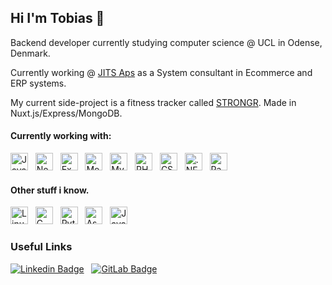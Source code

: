 ## Hi I'm Tobias 👋
Backend developer currently studying computer science @ UCL in Odense, Denmark.

Currently working @ [JITS Aps](https://jit.nu) as a System consultant in Ecommerce and ERP systems.

My current side-project is a fitness tracker called [STRONGR](https://stron.gr). Made in Nuxt.js/Express/MongoDB. 


#### Currently working with:

<img src="https://img.shields.io/badge/JavaScript-282C34?logo=javascript&style=for-the-badge&link=https://github.com/Tubnielsen?tab=repositories&q=&type=&language=javascript&sort=" alt="JavaScript logo" title="JavaScript" height="28" /> &nbsp;
<img src="https://img.shields.io/badge/Node.js-282C34?logo=nodedotjs&style=for-the-badge&link=https://github.com/Tubnielsen?tab=repositories&q=&type=&language=javascript&sort=" alt="Node.js logo" title="Node.js" height="28" /> &nbsp;
<img src="https://img.shields.io/badge/Express-282C34?logo=express&style=for-the-badge&link=https://github.com/Tubnielsen?tab=repositories&q=&type=&language=javascript&sort=" alt="Express.js logo" title="Express.js" height="28" /> &nbsp;
<img src="https://img.shields.io/badge/MongoDB-282C34?logo=mongodb&style=for-the-badge&link=https://github.com/Tubnielsen?tab=repositories&q=mongodb&type=&language=&sort=" alt="MongoDB logo" title="MongoDB" height="28" /> &nbsp;
<img src="https://img.shields.io/badge/MySQL-282C34?logo=mysql&style=for-the-badge&logoColor=white&link=https://github.com/Tubnielsen?tab=repositories&q=mysql&type=&language=&sort=" alt="MySQL logo" title="MySQL" height="28" /> &nbsp;
<img src="https://img.shields.io/badge/PHP-282C34?logo=php&style=for-the-badge&link=https://github.com/Tubnielsen?tab=repositories&q=&type=&language=php&sort=" alt="PHP logo" title="PHP" height="28" /> &nbsp;
<img src="https://img.shields.io/badge/CSharp-282C34?logo=csharp&style=for-the-badge&link=https://github.com/Tubnielsen?tab=repositories&q=&type=&language=csharp&sort=" alt="CSharp logo" title="C#" height="28" /> &nbsp;
<img src="https://img.shields.io/badge/Dotnet-282C34?logo=dotnet&style=for-the-badge&link=https://github.com/Tubnielsen?tab=repositories&q=&type=&language=csharp&sort=" alt=".NET logo" title=".NET" height="28" /> &nbsp;
<img src="https://img.shields.io/badge/Pascal-282C34?logo=pascal&style=for-the-badge&link=https://github.com/Tubnielsen?tab=repositories&q=&type=&language=pascal&sort=" alt="Pascal logo" title="Pascal" height="28" /> &nbsp;

#### Other stuff i know.
<img src="https://img.shields.io/badge/Linux-282C34?logo=linux&style=for-the-badge&logoColor=white&link=https://github.com/Tubnielsen?tab=repositories&q=linux&type=&language=&sort=" alt="Linux logo" title="Linux" height="28" /> &nbsp;
<img src="https://img.shields.io/badge/C-282C34?logo=C&style=for-the-badge&logoColor=white&link=https://github.com/Tubnielsen?tab=repositories&q=c&type=&language=&sort=" alt="C logo" title="C language" height="28" /> &nbsp;
<img src="https://img.shields.io/badge/Python-282C34?logo=python&style=for-the-badge&logoColor=white&link=https://github.com/Tubnielsen?tab=repositories&q=python&type=&language=&sort=" alt="Python logo" title="Python" height="28" /> &nbsp;
<img src="https://img.shields.io/badge/Assembly-282C34?logo=assembly&style=for-the-badge&logoColor=white&link=https://github.com/Tubnielsen?tab=repositories&q=assembly&type=&language=&sort=" alt="Assembly logo" title="Assembly" height="28" /> &nbsp;
<img src="https://img.shields.io/badge/Java-282C34?logo=Java&style=for-the-badge&logoColor=white&link=https://github.com/Tubnielsen?tab=repositories&q=Java&type=&language=&sort=" alt="Java logo" title="Java" height="28" /> &nbsp;


### Useful Links

[![Linkedin Badge](https://img.shields.io/badge/-LinkedIn-282C34?style=for-the-badge&logo=Linkedin&logoColor=0077b5&link=https://www.linkedin.com/in/tobias-b%C3%B8gvad-nielsen-392234151/)](https://www.linkedin.com/in/tobias-b%C3%B8gvad-nielsen-392234151/) &nbsp;
[![GitLab Badge](https://img.shields.io/badge/-GitLab-282C34?style=for-the-badge&logo=GitLab&link=https://gitlab.com/Tubnielsen/)](https://gitlab.com/Tubnielsen) &nbsp;


